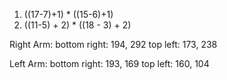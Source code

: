 1. ((17-7)+1) * ((15-6)+1)
2. ((11-5) + 2) * ((18 - 3) + 2)

Right Arm:
bottom right: 194, 292
top left: 173, 238

Left Arm: 
bottom right: 193, 169
top left: 160, 104